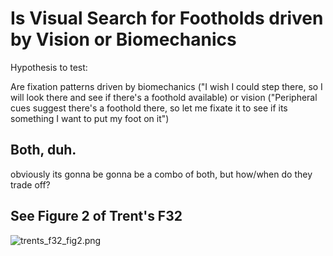 # Is Visual Search for Footholds driven by Vision or Biomechanics


Hypothesis to test:

 Are fixation patterns driven by biomechanics ("I wish I could step there, so I will look there and see if there's a foothold available) or vision ("Peripheral cues suggest there's a foothold there, so let me fixate it to see if its something I want to put my foot on it")

## Both, duh. 

obviously its gonna be gonna be a combo of both, but how/when do they trade off? 
  

## See Figure 2 of Trent's F32 
![trents_f32_fig2.png](trents_f32_fig2.png)
